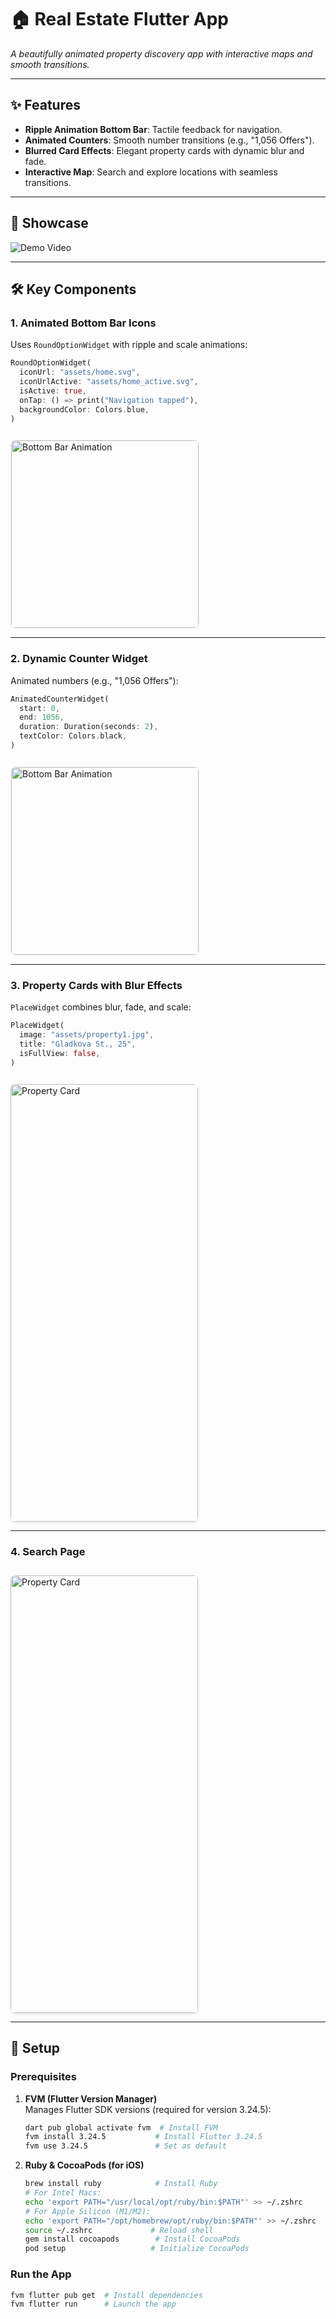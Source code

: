 # 🏠 Real Estate Flutter App
*A beautifully animated property discovery app with interactive maps and smooth transitions.*

---

## ✨ Features
- **Ripple Animation Bottom Bar**: Tactile feedback for navigation.
- **Animated Counters**: Smooth number transitions (e.g., "1,056 Offers").
- **Blurred Card Effects**: Elegant property cards with dynamic blur and fade.
- **Interactive Map**: Search and explore locations with seamless transitions.

---

## 🎥 Showcase
![Demo Video](estate_gif/estate.gif)

---

## 🛠 Key Components

### 1. **Animated Bottom Bar Icons**
Uses `RoundOptionWidget` with ripple and scale animations:
```dart
RoundOptionWidget(
  iconUrl: "assets/home.svg",
  iconUrlActive: "assets/home_active.svg",
  isActive: true,
  onTap: () => print("Navigation tapped"),
  backgroundColor: Colors.blue,
)
```
<div> <img src="screenshots/bottom_bar_screenshot.png" width="300" alt="Bottom Bar Animation" style="border-radius:8px;border:1px solid #eee;margin-top:12px;"> </div>

---

### 2. **Dynamic Counter Widget**
Animated numbers (e.g., "1,056 Offers"):
```dart
AnimatedCounterWidget(
  start: 0,
  end: 1056,
  duration: Duration(seconds: 2),
  textColor: Colors.black,
)
```
<div> <img src="screenshots/counter_section.png" width="300" alt="Bottom Bar Animation" style="border-radius:8px;border:1px solid #eee;margin-top:12px;"> </div>

---

### 3. **Property Cards with Blur Effects**
`PlaceWidget` combines blur, fade, and scale:
```dart
PlaceWidget(
  image: "assets/property1.jpg",
  title: "Gladkova St., 25",
  isFullView: false,
)
```
<div> <img src="screenshots/place_screenshot.png" width="300" height="700" alt="Property Card" style="border-radius:8px;box-shadow:0 2px 4px rgba(0,0,0,0.1);margin-top:12px;"> </div>

---

### 4. **Search Page**

<div> <img src="screenshots/search_estate.png" width="300" height="700" alt="Property Card" style="border-radius:8px;box-shadow:0 2px 4px rgba(0,0,0,0.1);margin-top:12px;"> </div>

---

## 🚀 Setup

### Prerequisites
1. **FVM (Flutter Version Manager)**  
   Manages Flutter SDK versions (required for version 3.24.5):
   ```bash
   dart pub global activate fvm  # Install FVM
   fvm install 3.24.5           # Install Flutter 3.24.5
   fvm use 3.24.5               # Set as default
   ```  

2. **Ruby & CocoaPods (for iOS)**
   ```bash
   brew install ruby            # Install Ruby
   # For Intel Macs:
   echo 'export PATH="/usr/local/opt/ruby/bin:$PATH"' >> ~/.zshrc
   # For Apple Silicon (M1/M2):
   echo 'export PATH="/opt/homebrew/opt/ruby/bin:$PATH"' >> ~/.zshrc
   source ~/.zshrc             # Reload shell
   gem install cocoapods        # Install CocoaPods
   pod setup                   # Initialize CocoaPods
   ```  

### Run the App
```bash
fvm flutter pub get  # Install dependencies
fvm flutter run      # Launch the app
```  
